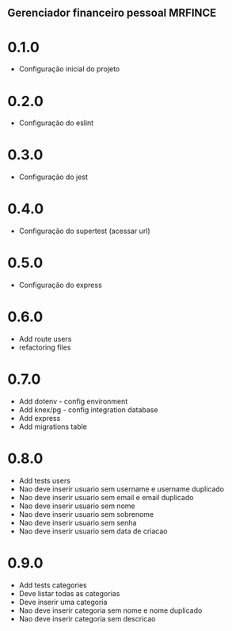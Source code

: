 ## Gerenciador financeiro pessoal MRFINCE

# 0.1.0
- Configuração inicial do projeto

# 0.2.0
- Configuração do eslint

# 0.3.0
- Configuração do jest

# 0.4.0
- Configuração do supertest (acessar url)

# 0.5.0
- Configuração do express

# 0.6.0
- Add route users
- refactoring files

# 0.7.0
- Add dotenv - config environment
- Add knex/pg - config integration database
- Add express 
- Add migrations table

# 0.8.0 
- Add tests users
- Nao deve inserir usuario sem username e username duplicado
- Nao deve inserir usuario sem email e email duplicado
- Nao deve inserir usuario sem nome
- Nao deve inserir usuario sem sobrenome
- Nao deve inserir usuario sem senha
- Nao deve inserir usuario sem data de criacao

# 0.9.0
- Add tests categories
- Deve listar todas as categorias
- Deve inserir uma categoria
- Nao deve inserir categoria sem nome e nome duplicado
- Nao deve inserir categoria sem descricao